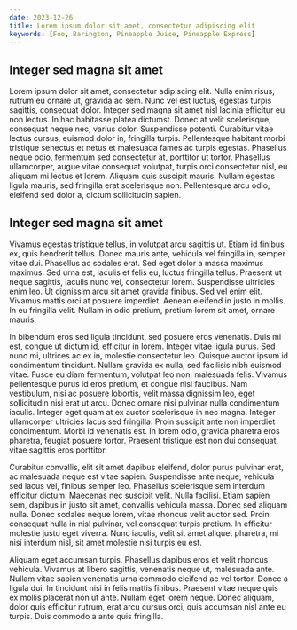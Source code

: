 ```yaml
---
date: 2023-12-26
title: Lorem ipsum dolor sit amet, consectetur adipiscing elit
keywords: [Foo, Barington, Pineapple Juice, Pineapple Express]
---
```

## Integer sed magna sit amet

Lorem ipsum dolor sit amet, consectetur adipiscing elit. Nulla enim risus, rutrum eu ornare ut, gravida ac sem. Nunc vel est luctus, egestas turpis sagittis, consequat dolor. Integer sed magna sit amet nisl lacinia efficitur eu non lectus. In hac habitasse platea dictumst. Donec at velit scelerisque, consequat neque nec, varius dolor. Suspendisse potenti. Curabitur vitae lectus cursus, euismod dolor in, fringilla turpis. Pellentesque habitant morbi tristique senectus et netus et malesuada fames ac turpis egestas. Phasellus neque odio, fermentum sed consectetur at, porttitor ut tortor. Phasellus ullamcorper, augue vitae consequat volutpat, turpis orci consectetur nisl, eu aliquam mi lectus et lorem. Aliquam quis suscipit mauris. Nullam egestas ligula mauris, sed fringilla erat scelerisque non. Pellentesque arcu odio, eleifend sed dolor a, dictum sollicitudin sapien.

## Integer sed magna sit amet

Vivamus egestas tristique tellus, in volutpat arcu sagittis ut. Etiam id finibus ex, quis hendrerit tellus. Donec mauris ante, vehicula vel fringilla in, semper vitae dui. Phasellus ac sodales erat. Sed eget dolor a massa maximus maximus. Sed urna est, iaculis et felis eu, luctus fringilla tellus. Praesent ut neque sagittis, iaculis nunc vel, consectetur lorem. Suspendisse ultricies enim leo. Ut dignissim arcu sit amet gravida finibus. Sed vel enim elit. Vivamus mattis orci at posuere imperdiet. Aenean eleifend in justo in mollis. In eu fringilla velit. Nullam in odio pretium, pretium lorem sit amet, ornare mauris.

In bibendum eros sed ligula tincidunt, sed posuere eros venenatis. Duis mi est, congue ut dictum id, efficitur in lorem. Integer vitae ligula purus. Sed nunc mi, ultrices ac ex in, molestie consectetur leo. Quisque auctor ipsum id condimentum tincidunt. Nullam gravida ex nulla, sed facilisis nibh euismod vitae. Fusce eu diam fermentum, volutpat leo non, malesuada felis. Vivamus pellentesque purus id eros pretium, et congue nisl faucibus. Nam vestibulum, nisi ac posuere lobortis, velit massa dignissim leo, eget sollicitudin nisi erat ut arcu. Donec ornare nisi pulvinar nulla condimentum iaculis. Integer eget quam at ex auctor scelerisque in nec magna. Integer ullamcorper ultricies lacus sed fringilla. Proin suscipit ante non imperdiet condimentum. Morbi id venenatis est. In lorem odio, gravida pharetra eros pharetra, feugiat posuere tortor. Praesent tristique est non dui consequat, vitae sagittis eros porttitor.

Curabitur convallis, elit sit amet dapibus eleifend, dolor purus pulvinar erat, ac malesuada neque est vitae sapien. Suspendisse ante neque, vehicula sed lacus vel, finibus semper leo. Phasellus scelerisque sem interdum efficitur dictum. Maecenas nec suscipit velit. Nulla facilisi. Etiam sapien sem, dapibus in justo sit amet, convallis vehicula massa. Donec sed aliquam nulla. Donec sodales neque lorem, vitae rhoncus velit auctor sed. Proin consequat nulla in nisl pulvinar, vel consequat turpis pretium. In efficitur molestie justo eget viverra. Nunc iaculis, velit sit amet aliquet pharetra, mi nisi interdum nisl, sit amet molestie nisi turpis eu est.

Aliquam eget accumsan turpis. Phasellus dapibus eros et velit rhoncus vehicula. Vivamus at libero sagittis, venenatis neque ut, malesuada ante. Nullam vitae sapien venenatis urna commodo eleifend ac vel tortor. Donec a ligula dui. In tincidunt nisi in felis mattis finibus. Praesent vitae neque quis ex mollis placerat non ut ante. Nullam eget lorem neque. Donec aliquam, dolor quis efficitur rutrum, erat arcu cursus orci, quis accumsan nisl ante eu turpis. Duis commodo a ante quis fringilla.